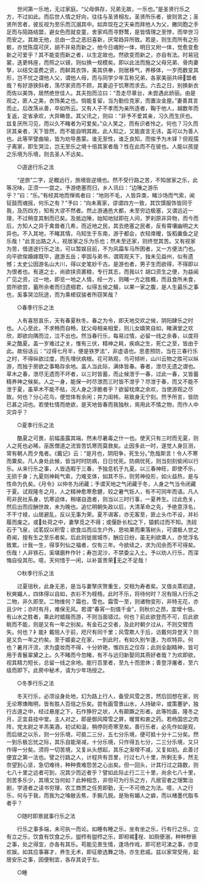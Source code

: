 <!-- { "loadSidebar": true } -->
　　世间第一乐地，无过家庭。“父母俱存，兄弟无故，一乐也。”是圣贤行乐之方，不过如此。而后世人情之好向，往往与圣贤相左。圣贤所乐者，彼则苦之；圣贤所苦者，彼反视为至乐而沉溺其中。如弃现在之天亲而拜他人为父，撇同胞之手足而与陌路结盟，避女色而就变童，舍家鸡而寻野鹜，是皆情理之至悖，而举世习而安之。其故无他，总由一念之恶旧喜新，厌常趋异所致。若是，则生而所有之形骸，亦觉陈腐可厌，胡不并易而新之，他今日魂附一体，明日又附一体，觉愈变愈新之可爱乎？其不能变而新之者，以生定故也。然欲变而新之，亦自有法。时易冠裳，迭更帏座，而照之以镜，则似换一规模矣。即以此法而施之父母兄弟、骨肉妻孥，以结交滥费之资，而鲜其衣饰，美其供奉，则居移气，养移体，一岁而数变其形，岂不忧之谓他人父，谓他人母，而与同学少年互称兄弟，各家美丽共缔盟者哉？有好游狭斜者，荡尽家资而不顾，其妻迫于饥寒而求去。六去之日，别换新衣而佐以美饰，居然绝世佳人。其夫抱而泣曰：“吾走尽章台，未尝遇此娇丽。由是观之，匪人之美，衣饰美之也。倘能复留，当为勤俭克家，而置汝金屋。”妻善其言而止。后改荡从善，卒如所云。又有人子不孝而为亲所逐者，鞠于他人，越数年而复返，定省承欢，大异畴昔。其父讯之，则曰：“非予不爱其亲，习久而生厌也。兹复厌所习见，而以久不睹者为可爱矣。”众人笑之，而有识者怜之。何也？习久而厌其亲者，天下皆然，而不能自明其故。此人知之，又能直言无讳，盖可以为善人也。此等罕譬曲喻，皆为劝导愚蒙。谁无至性，谁乏良知，而俟予为木铎？但观孺子离家，即生哭泣，岂无至乐之境十倍其家者哉？性在此而不在彼也。人能以孩提之乐境为乐境，则去圣人不远矣。

　　○道途行乐之法

　　“逆旅”二字，足概远行，旅境皆逆境也。然不受行路之苦，不知居家之乐，此等况味，正须一一尝之。予游绝塞而归，乡人讯曰：“边陲之游乐乎？”曰：“乐。”有经其地而惮焉者曰：“地则不毛，人皆异类，睹沙场而气索，闻钲鼓而魂摇，何乐之有？”予曰：“向未离家，谬谓四方一致，其饮馔服饰皆同于我，及历四方，知有大谬不然者。然止游通邑大都，未至穷边极塞，又谓远近一理，不过稍变其制而已矣。及抵边陲，始知地狱即在人间，罗刹原非异物，而今而后，方知人之异于禽兽者几希，而近地之民，其去绝塞之民者，反有霄壤幽明之大异也。不入其地，不睹其情，乌知生于东南，游于都会，衣轻席暧，饭稻羹鱼之足乐哉！”此言出路之人，视居家之乐为乐也；然未至还家，则终觉其苦。又有视家为苦，借道途行乐之法，可以暂娱目前，不为风霜车马所困者，又一方便法门也。向平欲俟婚嫁既毕，遨游五岳；李固与弟书，谓周观天下，独未见益州，似有遗憾；太史公因游名山大川，得以史笔妙千古。是游也者，男子生而欲得，不得即以为恨者也。有道之士，尚欲挟资裹粮，专行其志，而我以饣胡口资生之便，为益闻广见之资，过一地，即览一地之人情，经一方，则睹一方之胜概，而且食所未食，尝所欲尝，蓄所余者而归遗细君，似得五侯之鲭，以果一家之腹，是人生最乐之事也，奚事哭泣阮途，而为乘槎驭骏者所窃笑哉？

　　○春季行乐之法

　　人有喜怒哀乐，天有春夏秋冬。春之为令，即天地交欢之候，阴阳肆乐之时也。人心至此，不求畅而自畅，犹父母相亲相爱，则儿女嬉笑自如，睹满堂之欢欣，即欲向隅而泣，泣不出也。然当春行乐，每易过情，必留一线之余春，以度将来之酷夏。盖一岁难过之关，惟有三伏，精神之耗，疾病之生，死亡之至，皆由于此。故俗话云：“过得七月半，便是铁罗法”，非虚语也。思患预防，当在三春行乐之时，不得纵欲过度，而先埋伏病根。花可熟观，鸟可倾听，山川云物之胜可以纵游，而独于房欲之事略存余地。盖人当此际，满体皆春。春者，泄尽无遗之谓也。草木之春，泄尽无遗而不坏者，以三时皆蓄，而止候泄于一春，过此一春，又皆蓄精养神之候矣。人之一身，能保一时尽泄而三时皆不泄乎？尽泄于春，而又不能不泄于夏，虽草木不能不枯，况人身之浮脆者乎？欲留枕席之余欢，当使游观之尽致。何也？分心花鸟，便觉体有余闲；并力闺帏，易致身无宁刻。然予所言，皆防已甚之词也。若使杜情而绝欲，是天地皆春而我独秋，焉用此不情之物，而作人中灾异乎？

　　○夏季行乐之法

　　酷夏之可畏，前幅虽露其端，然未尽暑毒之什一也。使天只有三时而无夏，则人之死也必稀，巫医僧道之流皆苦饥寒而莫救矣。止因多此一时，遂觉人身叵测，常有朝人而夕鬼者。《戴记》云：“是月也，阴阳争，死生分。”危哉斯言！令人不寒而粟矣。凡人身处此候，皆当时时防病，日日忧死。防病忧死，则当刻刻偷闲以行乐。从来行乐之事，人皆选暇于三春，予独息机于九夏。以三春神旺，即使不乐，无损于身；九夏则神耗气索，力难支体，如其不乐，则劳神役形，如火益热，是与性命为仇矣。《月令》以仲冬为闭藏；予谓天地之气闭藏于冬，人身之气当令闭藏于夏。试观隆冬之月，人之精神愈寒愈健，较之暑气铄人，有不可同年而语。凡人苟非民社系身，饥寒迫体，稍堪自逸者，则当以三时行事，一夏养生。过此危关，然后出而应酬世故，未为晚也。追忆明朝失政以后，大清革命之先，予绝意浮名，不干寸禄，山居避乱，反以无事为荣。夏不谒客，亦无客至，匪止头巾不设，并衫履而废之。或处荷之中，妻孥觅之不得；或偃卧长松之下，猿鹤过而不知。洗砚石于飞泉，试茗奴以积雪；欲食瓜而瓜生户外，思啖果而果落树头，可谓极人世之奇闻，擅有生之至乐者矣。后此则徙居城市，酬应日纷，虽无利欲熏人，亦觉浮名致累。计我一生，得享列仙之福者，仅有三年。今欲续之，求为闰余而不可得矣。伤哉！人非铁石，奚堪磨杵作针；寿岂泥沙，不禁委尘入土。予以劝人行乐，而深悔自役其形。噫，天何惜于一闲，以补富贵荣无之不足哉！

　　○秋季行乐之法

　　过夏徂秋，此身无恙，是当与妻孥庆贺重生，交相为寿者矣。又值炎蒸初退，秋爽媚人，四体得以自如，衣衫不为桎梏，此时不乐，将待何时？况有阻人行乐之二物，非久即至。二物维何？霜也，雪也。霜雪一至，则诸物变形，非特无花，亦且少叶；亦时有月，难保无风。若谓“春宵一刻值千金”，则秋价之昂，宜增十倍。有山水之胜者，乘此时蜡屐而游，不则当面错过。何也？前此欲登而不可，后此欲眺而不能，则是又有一年之别矣。有金石之交者，及此时朝夕过从，不则交臂而失。何也？衤能衤戴阻人于前，咫尺有同千里；风雪欺人于后，访戴何异登天？则是又负一年之约矣。至于姬妾之在家，一到此时，有如久别乍逢，为欢特异。何也？暑月汗流，求为盛妆而不得，十分娇艳，惟四五之仅存；此则全副精神，皆可用于青鬟翠黛之上。久不睹而今忽睹，有不与远归新娶同其燕好者哉？为欢即欲，视其精力短长，总留一线之余地。能行百里者，至九十而思休；善登浮屠者，至六级而即下。此房中秘术，请为少年场授之。

　　○冬季行乐之法

　　冬天行乐，必须设身处地，幻为路上行人，备受风雪之苦，然后回想在家，则无论寒燠晦明，皆有胜人百倍之乐矣。尝有画雪景山水，人持破伞，或策蹇驴，独行古道之中，经过悬崖之下，石作狰狞之状，人有颠蹶之形者。此等险画，隆冬之月，正宜县挂中堂。主人对之，即是御风障雪之屏，暧胃和衷之药。若杨国忠之肉阵，党太尉之羊羔美酒，初试和温，稍停则奇寒至矣。善行乐者，必先作如是观，而后继之以乐，则一分乐境，可抵二三分，五七分乐境，便可抵十分十二分矣。然一到乐极忘忧之际，其乐自能渐减，十分乐境，只作得五七分，二三分乐境，又只作得一分矣。须将一切苦境，又复从头想起，其乐之渐增不减，又复如初。此善讨便宜之第一法也。譬之行路之人，计程共有百里，行过七八十里，所剩无多，然无奈望到心坚，急切难待，种种畏难怨苦之心出矣。但一回头，计其行过之路数，则七八十里之远者可到，况其少而近者乎？譬如此际止行二三十里，尚余七八十里，则苦多乐少，其境又当何如？此种相念，非但可为行乐之方，凡居官者之理繁治剧，学道者之读书穷理，农工商贾之任劳即勤，无一不可倚之为法。噫，人之行乐，何与于我，而我为之嗓敝舌焦，手腕几脱。是殆有媚人之癖，而以楮墨代脂韦者乎？

　　○随时即景就事行乐之法

　　行乐之事多端，未可执一而论。如睡有睡之乐，坐有坐之乐，行有行之乐，立有立之乐，饮食有饮食之乐，盥栉有盥栉之乐，即袒裼裎、如厕便溺，种种秽亵之事，处之得宜，亦各有其乐。苟能见景生情，逢场作戏，即可悲可涕之事，亦变欢娱。如其应事寡才，养生无术，即征歌选舞之场，亦生悲戚。兹以家常受用，起居安乐之事，因便制宜，各存其说于左。

　　○睡

